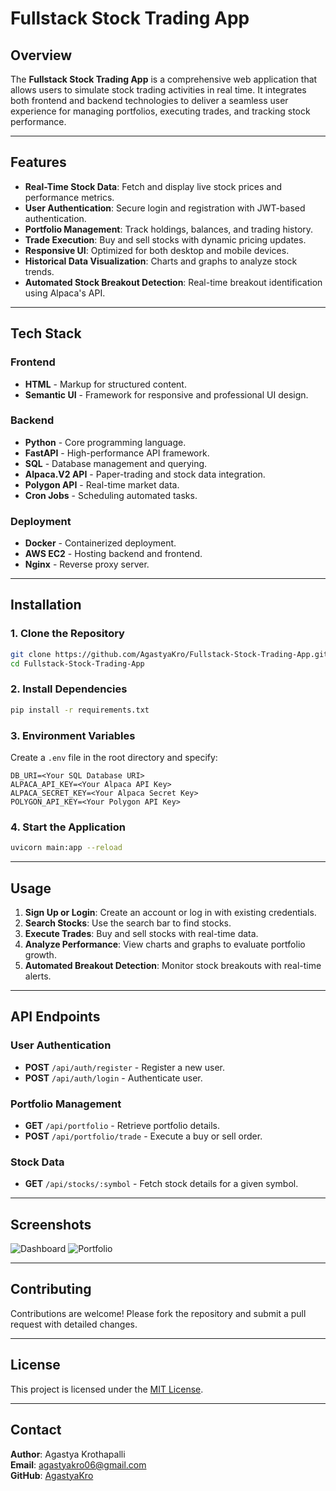 
# Fullstack Stock Trading App

## Overview
The **Fullstack Stock Trading App** is a comprehensive web application that allows users to simulate stock trading activities in real time. It integrates both frontend and backend technologies to deliver a seamless user experience for managing portfolios, executing trades, and tracking stock performance.

---

## Features
- **Real-Time Stock Data**: Fetch and display live stock prices and performance metrics.
- **User Authentication**: Secure login and registration with JWT-based authentication.
- **Portfolio Management**: Track holdings, balances, and trading history.
- **Trade Execution**: Buy and sell stocks with dynamic pricing updates.
- **Responsive UI**: Optimized for both desktop and mobile devices.
- **Historical Data Visualization**: Charts and graphs to analyze stock trends.
- **Automated Stock Breakout Detection**: Real-time breakout identification using Alpaca's API.

---

## Tech Stack
### Frontend
- **HTML** - Markup for structured content.
- **Semantic UI** - Framework for responsive and professional UI design.

### Backend
- **Python** - Core programming language.
- **FastAPI** - High-performance API framework.
- **SQL** - Database management and querying.
- **Alpaca.V2 API** - Paper-trading and stock data integration.
- **Polygon API** - Real-time market data.
- **Cron Jobs** - Scheduling automated tasks.

### Deployment
- **Docker** - Containerized deployment.
- **AWS EC2** - Hosting backend and frontend.
- **Nginx** - Reverse proxy server.

---

## Installation
### 1. Clone the Repository
```bash
git clone https://github.com/AgastyaKro/Fullstack-Stock-Trading-App.git
cd Fullstack-Stock-Trading-App
```

### 2. Install Dependencies
```bash
pip install -r requirements.txt
```

### 3. Environment Variables
Create a `.env` file in the root directory and specify:
```
DB_URI=<Your SQL Database URI>
ALPACA_API_KEY=<Your Alpaca API Key>
ALPACA_SECRET_KEY=<Your Alpaca Secret Key>
POLYGON_API_KEY=<Your Polygon API Key>
```

### 4. Start the Application
```bash
uvicorn main:app --reload
```

---

## Usage
1. **Sign Up or Login**: Create an account or log in with existing credentials.
2. **Search Stocks**: Use the search bar to find stocks.
3. **Execute Trades**: Buy and sell stocks with real-time data.
4. **Analyze Performance**: View charts and graphs to evaluate portfolio growth.
5. **Automated Breakout Detection**: Monitor stock breakouts with real-time alerts.

---

## API Endpoints
### User Authentication
- **POST** `/api/auth/register` - Register a new user.
- **POST** `/api/auth/login` - Authenticate user.

### Portfolio Management
- **GET** `/api/portfolio` - Retrieve portfolio details.
- **POST** `/api/portfolio/trade` - Execute a buy or sell order.

### Stock Data
- **GET** `/api/stocks/:symbol` - Fetch stock details for a given symbol.

---

## Screenshots
![Dashboard](screenshots/dashboard.png)
![Portfolio](screenshots/portfolio.png)

---

## Contributing
Contributions are welcome! Please fork the repository and submit a pull request with detailed changes.

---

## License
This project is licensed under the [MIT License](LICENSE).

---

## Contact
**Author**: Agastya Krothapalli  
**Email**: agastyakro06@gmail.com  
**GitHub**: [AgastyaKro](https://github.com/AgastyaKro)

